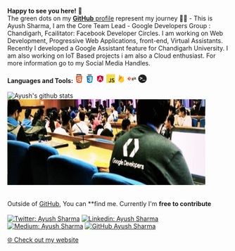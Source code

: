 **Happy to see you here!** :star_struck: <br> The green dots on my [**GitHub** profile](https://github.com/sharmaaayu981) represent my journey :running_man: - This is Ayush Sharma, I am the Core Team Lead - Google Developers Group : Chandigarh, Fcailitator: Facebook Developer Circles. I am working on Web Development, Progressive Web Applications, front-end, Virtual Assistants. Recently I developed a Google Assistant feature for Chandigarh University.
I am also working on IoT Based projects i am also a Cloud enthusiast. For more information go to my Social Media Handles.<br><br>
**Languages and Tools:**
<code><img height="20" src="https://raw.githubusercontent.com/github/explore/80688e429a7d4ef2fca1e82350fe8e3517d3494d/topics/html/html.png"></code>
<code><img height="20" src="https://raw.githubusercontent.com/github/explore/80688e429a7d4ef2fca1e82350fe8e3517d3494d/topics/css/css.png"></code>
<code><img height="20" src="https://raw.githubusercontent.com/github/explore/80688e429a7d4ef2fca1e82350fe8e3517d3494d/topics/angular/angular.png"></code>
<code><img height="20" src="https://raw.githubusercontent.com/github/explore/80688e429a7d4ef2fca1e82350fe8e3517d3494d/topics/javascript/javascript.png"></code>
<code><img height="20" src="https://raw.githubusercontent.com/github/explore/80688e429a7d4ef2fca1e82350fe8e3517d3494d/topics/firebase/firebase.png"></code>
<code><img height="20" src="https://raw.githubusercontent.com/github/explore/80688e429a7d4ef2fca1e82350fe8e3517d3494d/topics/git/git.png"></code>
<code><img height="20" src="https://raw.githubusercontent.com/github/explore/80688e429a7d4ef2fca1e82350fe8e3517d3494d/topics/terminal/terminal.png"></code><br><br>
![Ayush's github stats](https://github-readme-stats.vercel.app/api?username=sharmaaayu981&show_icons=true&theme=radical)
<img style="margin-left=500px" src="0.jpg" alt="pic" width="450px" height="195px"><br>


<br>Outside of [GitHub](https://github.com/sharmaaayu981),  You can **find me. Currently I'm **free to contribute**<br><br>
[![Twitter: Ayush Sharma](https://img.shields.io/twitter/follow/i_ayush_sharma?style=social)](https://twitter.com/i_ayush_Sharma)
[![Linkedin: Ayush Sharma](https://img.shields.io/badge/-sharmaayush981-blue?style=flat-square&logo=Linkedin&logoColor=white&link=https://https://www.linkedin.com/in/sharmaayush981/)](https://www.linkedin.com/in/sharmaayush981/)
[![Medium: Ayush Sharma](https://img.shields.io/badge/-@sharmaayush981-blue?style=flat-square&logo=Medium&logoColor=white&link=https://https://medium.com/@sharmaaayu981/)](https://medium.com/@sharmaaayu981)
[![GitHub Ayush Sharma](https://img.shields.io/github/followers/sharmaaayu981?label=follow&style=social)](https://github.com/sharmaaayu981)
<p><a href="https://iayush.web.app">🌐 Check out my website</a></p>
